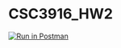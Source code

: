 # CSC3916_HW2

[![Run in Postman](https://run.pstmn.io/button.svg)](https://app.getpostman.com/run-collection/8ec0f9afa02807059fff?action=collection%2Fimport#?env%5BCSC3916_HW1%5D=W3sia2V5IjoiJGVjaG9fYm9keSIsInZhbHVlIjoiSGVsbG8gV29ybGQiLCJlbmFibGVkIjp0cnVlLCJ0eXBlIjoiZGVmYXVsdCIsInNlc3Npb25WYWx1ZSI6IkhlbGxvIFdvcmxkIiwic2Vzc2lvbkluZGV4IjowfV0=)